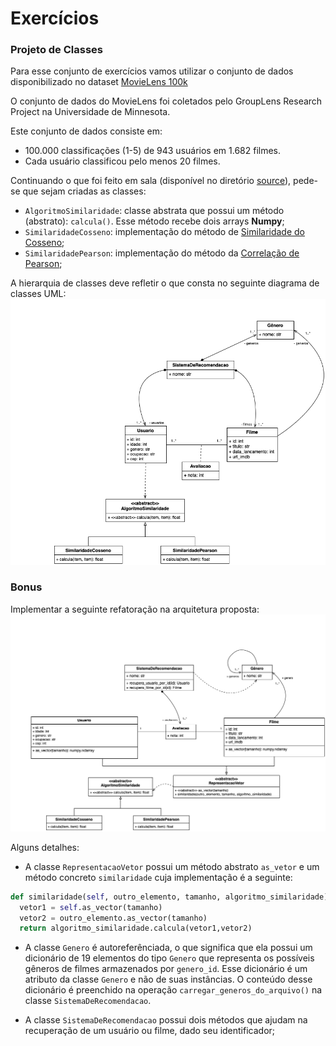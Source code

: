 # Exercícios


### Projeto de Classes 

Para esse conjunto de exercícios vamos utilizar o conjunto de dados
disponibilizado no dataset [MovieLens
100k](https://grouplens.org/datasets/movielens/100k/)


O conjunto de dados do MovieLens foi coletados pelo GroupLens Research Project
na Universidade de Minnesota.
 
Este conjunto de dados consiste em:
* 100.000 classificações (1-5) de 943 usuários em 1.682 filmes.
* Cada usuário classificou pelo menos 20 filmes.


Continuando o que foi feito em sala (disponível no diretório
[source](../../src/aula8)), pede-se que sejam criadas as classes:

* `AlgoritmoSimilaridade`: classe abstrata que possui um método (abstrato):
  `calcula()`. Esse método recebe dois arrays **Numpy**;
* `SimilaridadeCosseno`: implementação do método de [Similaridade do
   Cosseno](https://en.wikipedia.org/wiki/Cosine_similarity);
* `SimilaridadePearson`: implementação do método da [Correlação de
   Pearson](https://pt.wikipedia.org/wiki/Coeficiente_de_correla%C3%A7%C3%A3o_de_Pearson);


A hierarquia de classes deve refletir o que consta no seguinte diagrama de
classes UML:
![](assets/sistema_de_recomendacoes_uml1.png)



### Bonus

Implementar a seguinte refatoração na arquitetura proposta:
![](assets/sistema_de_recomendacoes_uml2.png)

Alguns detalhes:
* A classe `RepresentacaoVetor` possui um método abstrato `as_vetor` e um
  método concreto `similaridade` cuja implementação é a seguinte:
```python
def similaridade(self, outro_elemento, tamanho, algoritmo_similaridade):
  vetor1 = self.as_vector(tamanho)
  vetor2 = outro_elemento.as_vector(tamanho)
  return algoritmo_similaridade.calcula(vetor1,vetor2)
```

* A classe `Genero` é autoreferênciada, o que significa que ela possui um
  dicionário de 19 elementos do tipo `Genero` que representa os possíveis
  gêneros de filmes armazenados por `genero_id`. Esse dicionário é um atributo
  da classe `Genero` e não de suas instâncias. O conteúdo desse dicionário é
  preenchido na operação `carregar_generos_do_arquivo()` na classe
  `SistemaDeRecomendacao`.

* A classe `SistemaDeRecomendacao` possui dois métodos que ajudam na
  recuperação de um usuário ou filme, dado seu identificador;


